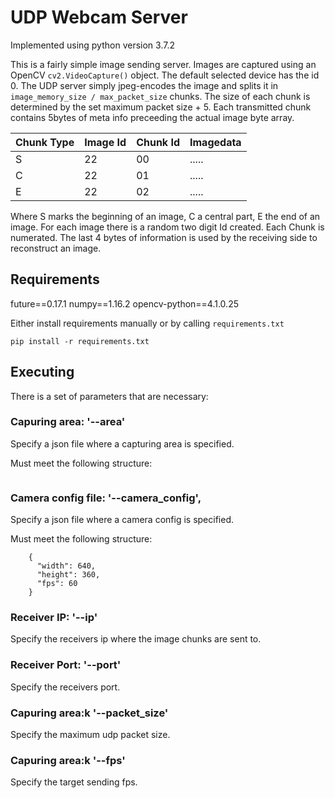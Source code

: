 # UDP Webcam Server
Implemented using python version 3.7.2

This is a fairly simple image sending server. Images are captured using an OpenCV `cv2.VideoCapture()` object. The default selected device has the id 0. The UDP server simply jpeg-encodes the image and splits it in `image_memory_size / max_packet_size` chunks. The size of each chunk is determined by the set maximum packet size + 5. Each transmitted chunk contains 5bytes of meta info preceeding the actual image byte array.

| Chunk Type | Image Id | Chunk Id | Imagedata |
|------------|----------|----------|-----------|
| S          | 22       | 00       | .....     |
| C          | 22       | 01       | .....     |
| E          | 22       | 02       | .....     |

Where S marks the beginning of an image, C a central part, E the end of an image. For each image there is a random two digit Id created. Each Chunk is numerated. The last 4 bytes of information is used by the receiving side to reconstruct an image.

## Requirements
future==0.17.1
numpy==1.16.2
opencv-python==4.1.0.25

Either install requirements manually or by calling `requirements.txt`
```
pip install -r requirements.txt
```
## Executing
There is a set of parameters that are necessary:

### Capuring area: '--area'
Specify a json file where a capturing area is specified.

Must meet the following structure:
```
```

### Camera config file: '--camera_config',
Specify a json file where a camera config is specified.

Must meet the following structure:
```
    {
      "width": 640,
      "height": 360,
      "fps": 60
    }
```

### Receiver IP: '--ip'
Specify the receivers ip where the image chunks are sent to.

### Receiver Port: '--port'
Specify the receivers port.

### Capuring area:k '--packet_size'
Specify the maximum udp packet size.

### Capuring area:k '--fps'
Specify the target sending fps.
